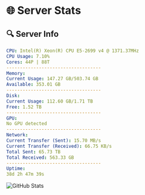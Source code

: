 # 🌐 Server Stats
## 🔍 Server Info
```yaml
CPU: Intel(R) Xeon(R) CPU E5-2699 v4 @ 1371.37MHz
CPU Usage: 7.10%
Cores: 44P | 88T
-----------------------------------
Memory:
Current Usage: 147.27 GB/503.74 GB
Available: 353.01 GB
-----------------------------------
Disk:
Current Usage: 112.60 GB/1.71 TB
Free: 1.52 TB
-----------------------------------
GPU:
No GPU detected
-----------------------------------
Network:
Current Transfer (Sent): 15.70 MB/s
Current Transfer (Received): 66.75 KB/s
Total Sent: 65.73 TB
Total Received: 563.33 GB
-----------------------------------
Uptime:
38d 2h 47m 39s
```
![GitHub Stats](https://img.shields.io/badge/Updated-2025-04-15_00:10:28-blue)